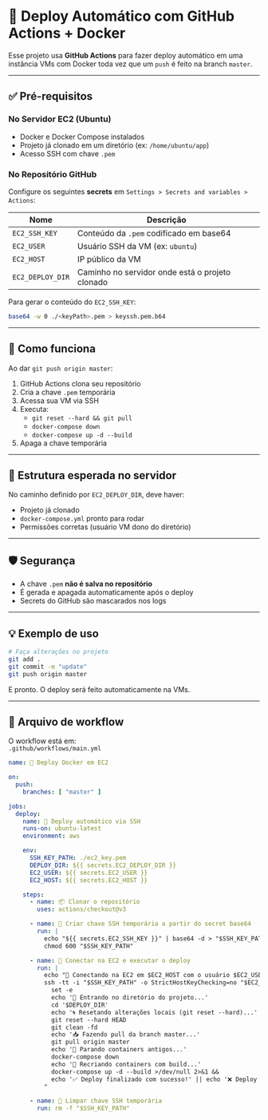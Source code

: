 # 🚀 Deploy Automático com GitHub Actions + Docker

Esse projeto usa **GitHub Actions** para fazer deploy automático em uma instância VMs com Docker toda vez que um `push` é feito na branch `master`.

---

## ✅ Pré-requisitos

### No Servidor EC2 (Ubuntu)
- Docker e Docker Compose instalados
- Projeto já clonado em um diretório (ex: `/home/ubuntu/app`)
- Acesso SSH com chave `.pem`

### No Repositório GitHub
Configure os seguintes **secrets** em `Settings > Secrets and variables > Actions`:

| Nome             | Descrição                                          |
|------------------|---------------------------------------------------|
| `EC2_SSH_KEY`    | Conteúdo da `.pem` codificado em base64           |
| `EC2_USER`       | Usuário SSH da VM (ex: `ubuntu`)                 |
| `EC2_HOST`       | IP público da VM                                 |
| `EC2_DEPLOY_DIR` | Caminho no servidor onde está o projeto clonado   |

Para gerar o conteúdo do `EC2_SSH_KEY`:
```bash
base64 -w 0 ./<keyPath>.pem > keyssh.pem.b64
```

---

## 🚀 Como funciona

Ao dar `git push origin master`:

1. GitHub Actions clona seu repositório
2. Cria a chave `.pem` temporária
3. Acessa sua VM via SSH
4. Executa:
   - `git reset --hard && git pull`
   - `docker-compose down`
   - `docker-compose up -d --build`
5. Apaga a chave temporária

---

## 📂 Estrutura esperada no servidor

No caminho definido por `EC2_DEPLOY_DIR`, deve haver:

- Projeto já clonado
- `docker-compose.yml` pronto para rodar
- Permissões corretas (usuário VM dono do diretório)

---

## 🛡️ Segurança

- A chave `.pem` **não é salva no repositório**
- É gerada e apagada automaticamente após o deploy
- Secrets do GitHub são mascarados nos logs

---

## 💡 Exemplo de uso

```bash
# Faça alterações no projeto
git add .
git commit -m "update"
git push origin master
```

E pronto. O deploy será feito automaticamente na VMs.

---

## 📁 Arquivo de workflow

O workflow está em:  
`.github/workflows/main.yml`

```yaml
name: 🚀 Deploy Docker em EC2

on:
  push:
    branches: [ "master" ]

jobs:
  deploy:
    name: 🔄 Deploy automático via SSH
    runs-on: ubuntu-latest
    environment: aws

    env:
      SSH_KEY_PATH: ./ec2_key.pem
      DEPLOY_DIR: ${{ secrets.EC2_DEPLOY_DIR }}
      EC2_USER: ${{ secrets.EC2_USER }}
      EC2_HOST: ${{ secrets.EC2_HOST }}

    steps:
      - name: 📦 Clonar o repositório
        uses: actions/checkout@v3

      - name: 🔐 Criar chave SSH temporária a partir do secret base64
        run: |
          echo "${{ secrets.EC2_SSH_KEY }}" | base64 -d > "$SSH_KEY_PATH"
          chmod 600 "$SSH_KEY_PATH"

      - name: 🚀 Conectar na EC2 e executar o deploy
        run: |
          echo "🔗 Conectando na EC2 em $EC2_HOST com o usuário $EC2_USER..."
          ssh -tt -i "$SSH_KEY_PATH" -o StrictHostKeyChecking=no "$EC2_USER@$EC2_HOST" "
            set -e
            echo '📁 Entrando no diretório do projeto...'
            cd '$DEPLOY_DIR'
            echo '🌀 Resetando alterações locais (git reset --hard)...'
            git reset --hard HEAD
            git clean -fd
            echo '📥 Fazendo pull da branch master...'
            git pull origin master
            echo '🛑 Parando containers antigos...'
            docker-compose down
            echo '🧱 Recriando containers com build...'
            docker-compose up -d --build >/dev/null 2>&1 &&
            echo '✅ Deploy finalizado com sucesso!' || echo '❌ Deploy falhou!'
          "

      - name: 🧼 Limpar chave SSH temporária
        run: rm -f "$SSH_KEY_PATH"
```